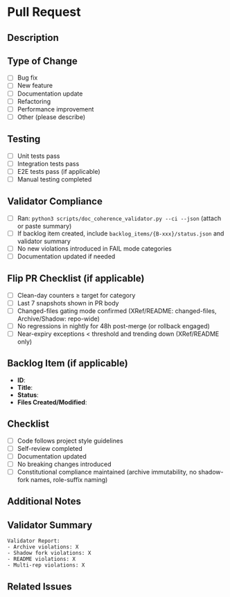 # Pull Request

## Description
<!-- Describe the changes made in this PR -->

## Type of Change
- [ ] Bug fix
- [ ] New feature
- [ ] Documentation update
- [ ] Refactoring
- [ ] Performance improvement
- [ ] Other (please describe)

## Testing
- [ ] Unit tests pass
- [ ] Integration tests pass
- [ ] E2E tests pass (if applicable)
- [ ] Manual testing completed

## Validator Compliance
- [ ] Ran: `python3 scripts/doc_coherence_validator.py --ci --json` (attach or paste summary)
- [ ] If backlog item created, include `backlog_items/{B-xxx}/status.json` and validator summary
- [ ] No new violations introduced in FAIL mode categories
- [ ] Documentation updated if needed

## Flip PR Checklist (if applicable)
- [ ] Clean-day counters ≥ target for category
- [ ] Last 7 snapshots shown in PR body
- [ ] Changed-files gating mode confirmed (XRef/README: changed-files, Archive/Shadow: repo-wide)
- [ ] No regressions in nightly for 48h post-merge (or rollback engaged)
- [ ] Near-expiry exceptions < threshold and trending down (XRef/README only)

## Backlog Item (if applicable)
- **ID**:
- **Title**:
- **Status**:
- **Files Created/Modified**:

## Checklist
- [ ] Code follows project style guidelines
- [ ] Self-review completed
- [ ] Documentation updated
- [ ] No breaking changes introduced
- [ ] Constitutional compliance maintained (archive immutability, no shadow-fork names, role-suffix naming)

## Additional Notes
<!-- Any additional information or context -->

## Validator Summary
<!-- Paste validator output here or attach validator_report.json -->

```
Validator Report:
- Archive violations: X
- Shadow fork violations: X
- README violations: X
- Multi-rep violations: X
```

## Related Issues
<!-- Link to related issues or backlog items -->
